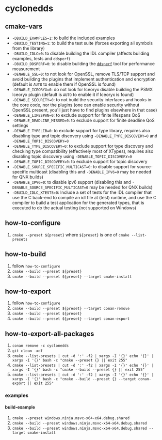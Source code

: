 # cyclonedds

## cmake-vars
- `-DBUILD_EXAMPLES=1`: to build the included examples
- `-DBUILD_TESTING=1`: to build the test suite (forces exporting all symbols from the library)
- `-DBUILD_IDLC=0`: to disable building the IDL compiler (affects building examples, tests and `ddsperf`)
- `-DBUILD_DDSPERF=0`: to disable building the [`ddsperf`](https://github.com/eclipse-cyclonedds/cyclonedds/tree/master/src/tools/ddsperf) tool for performance measurement
- `-DENABLE_SSL=0`: to not look for OpenSSL, remove TLS/TCP support and avoid building the plugins that implement authentication and encryption (default is `AUTO` to enable them if OpenSSL is found)
- `-DENABLE_ICEORYX=0`: do not look for Iceoryx disable building the PSMX Iceoryx plugin (default is `AUTO` to enable it if Iceoryx is found)
- `-DENABLE_SECURITY=0`: to not build the security interfaces and hooks in the core code, nor the plugins (one can enable security without OpenSSL present, you'll just have to find plugins elsewhere in that case)
- `-DENABLE_LIFESPAN=0`: to exclude support for finite lifespans QoS
- `-DENABLE_DEADLINE_MISSED=0`: to exclude support for finite deadline QoS settings
- `-DENABLE_TYPELIB=0`: to exclude support for type library, requires also disabling type and topic discovery using `-DENABLE_TYPE_DISCOVERY=0` and `-DENABLE_TOPIC_DISCOVERY=0`
- `-DENABLE_TYPE_DISCOVERY=0`: to exclude support for type discovery and checking type compatibility (effectively most of XTypes), requires also disabling topic discovery using `-DENABLE_TOPIC_DISCOVERY=0`
- `-DENABLE_TOPIC_DISCOVERY=0`: to exclude support for topic discovery
- `-DENABLE_SOURCE_SPECIFIC_MULTICAST=0`: to disable support for source-specific multicast (disabling this and `-DENABLE_IPV6=0` may be needed for QNX builds)
- `-DENABLE_IPV6=0`: to disable ipv6 support (disabling this and `-DENABLE_SOURCE_SPECIFIC_MULTICAST=0` may be needed for QNX builds)
- `-DBUILD_IDLC_XTESTS=0`: Include a set of tests for the IDL compiler that use the C back-end to compile an idl file at (test) runtime, and use the C compiler to build a test application for the generated types, that is executed to do the actual testing (not supported on Windows)

## how-to-configure
1. `cmake --preset ${preset}` where `${preset}` is one of `cmake --list-presets`

## how-to-build
1. follow `how-to-configure`
2. `cmake --build --preset ${preset}`
3. `cmake --build --preset ${preset} --target cmake-install`

## how-to-export
1. follow `how-to-configure`
2. `cmake --build --preset ${preset} --target conan-remove`
3. `cmake --build --preset ${preset}`
4. `cmake --build --preset ${preset} --target conan-export`

## how-to-export-all-packages
1. `conan remove -c cyclonedds`
2. `git clean -xdf`
3. `cmake --list-presets | cut -d ':' -f2 | xargs -I '{}' echo '{}' | xargs -I '{}' bash -c "cmake --preset {} || exit 255"`
4. `cmake --list-presets | cut -d ':' -f2 | xargs -I '{}' echo '{}' | xargs -I '{}' bash -c "cmake --build --preset {} || exit 255"`
5. `cmake --list-presets | cut -d ':' -f2 | xargs -I '{}' echo '{}' | xargs -I '{}' bash -c "cmake --build --preset {} --target conan-export || exit 255"`

### examples

#### build-example
1. `cmake --preset windows.ninja.msvc-x64-x64.debug.shared`
2. `cmake --build --preset windows.ninja.msvc-x64-x64.debug.shared`
3. `cmake --build --preset windows.ninja.msvc-x64-x64.debug.shared --target cmake-install`
